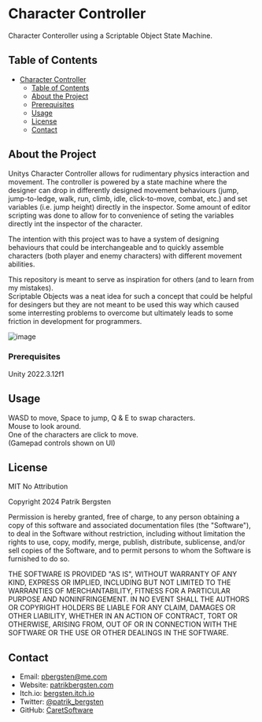 # Character Controller 

Character Conteroller using a Scriptable Object State Machine.

## Table of Contents

- [Character Controller](#character-controller)
  - [Table of Contents](#table-of-contents)
  - [About the Project](#about-the-project)
  - [Prerequisites](#prerequisites)
  - [Usage](#usage)
  - [License](#license)
  - [Contact](#contact)

## About the Project

Unitys Character Controller allows for rudimentary physics interaction and movement.
The controller is powered by a state machine where the designer can drop in differently designed movement behaviours (jump, jump-to-ledge, walk, run, climb, idle, click-to-move, combat, etc.) and set variables (i.e. jump height) directly in the inspector.
Some amount of editor scripting was done to allow for to convenience of seting the variables directly int the inspector of the character.

The intention with this project was to have a system of designing behaviours that could be interchangeable and to quickly assemble characters (both player and enemy characters) with different movement abilities.

This repository is meant to serve as inspiration for others (and to learn from my mistakes).  
Scriptable Objects was a neat idea for such a concept that could be helpful for desingers but they are not meant to be used this way which caused some interresting problems to overcome but ultimately leads to some friction in development for programmers.

![image](https://github.com/CaretSoftware/Character-Controller/assets/69549081/a4870080-7970-4cf0-af38-0058a4951f60)

### Prerequisites

Unity 2022.3.12f1

## Usage

WASD to move, Space to jump, Q & E to swap characters.  
Mouse to look around.  
One of the characters are click to move.  
(Gamepad controls shown on UI)  

## License

MIT No Attribution

Copyright 2024 Patrik Bergsten

Permission is hereby granted, free of charge, to any person obtaining a copy of 
this software and associated documentation files (the "Software"), to deal in 
the Software without restriction, including without limitation the rights to use, 
copy, modify, merge, publish, distribute, sublicense, and/or sell copies of 
the Software, and to permit persons to whom the Software is furnished to do so.

THE SOFTWARE IS PROVIDED "AS IS", WITHOUT WARRANTY OF ANY KIND, EXPRESS OR 
IMPLIED, INCLUDING BUT NOT LIMITED TO THE WARRANTIES OF MERCHANTABILITY, FITNESS 
FOR A PARTICULAR PURPOSE AND NONINFRINGEMENT. 
IN NO EVENT SHALL THE AUTHORS OR COPYRIGHT HOLDERS BE LIABLE FOR ANY CLAIM, DAMAGES 
OR OTHER LIABILITY, WHETHER IN AN ACTION OF CONTRACT, TORT OR OTHERWISE, ARISING 
FROM, OUT OF OR IN CONNECTION WITH THE SOFTWARE OR THE USE OR OTHER DEALINGS IN THE SOFTWARE.

## Contact

- Email: pbergsten@me.com
- Website: [patrikbergsten.com](https://www.patrikbergsten.com)
- Itch.io: [bergsten.itch.io](https://bergsten.itch.io)
- Twitter: [@patrik_bergsten](https://twitter.com/patrik_bergsten)
- GitHub: [CaretSoftware](https://github.com/CaretSoftware)

